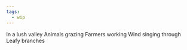 ```yaml
---
tags:
  - wip
---
```


In a lush valley
Animals grazing
Farmers working
Wind singing through
Leafy branches